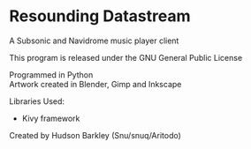# Resounding Datastream  
A Subsonic and Navidrome music player client  

This program is released under the GNU General Public License  


Programmed in Python  
Artwork created in Blender, Gimp and Inkscape  

Libraries Used:  
* Kivy framework  


Created by Hudson Barkley (Snu/snuq/Aritodo)  
